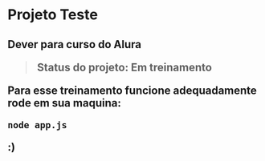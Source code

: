 # Projeto Teste
<h2>Dever para curso do Alura<ha> 
  
> Status do projeto: Em treinamento
  
Para esse treinamento funcione adequadamente rode em sua maquina: 
  
  ```
  node app.js
  ```
:)

